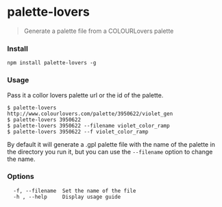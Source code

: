 # palette-lovers

> Generate a palette file from a COLOURLovers palette

### Install
`npm install palette-lovers -g`

### Usage
Pass it a collor lovers palette url or the id of the palette.

```
$ palette-lovers http://www.colourlovers.com/palette/3950622/violet_gen
$ palette-lovers 3950622
$ palette-lovers 3950622 --filename violet_color_ramp
$ palette-lovers 3950622 --f violet_color_ramp
```

By default it will generate a .gpl palette file with the name of the palette in the directory you run it, but you can use the `--filename` option to change the name.

### Options
```
  -f, --filename  Set the name of the file 
  -h , --help     Display usage guide      
```